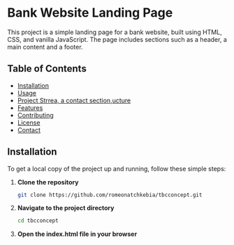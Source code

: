 # Bank Website Landing Page

This project is a simple landing page for a bank website, built using HTML, CSS, and vanilla JavaScript. The page includes sections such as a header, a main content and a footer.

## Table of Contents

- [Installation](#installation)
- [Usage](#usage)
- [Project Strrea, a contact section,ucture](#project-structure)
- [Features](#features)
- [Contributing](#contributing)
- [License](#license)
- [Contact](#contact)

## Installation

To get a local copy of the project up and running, follow these simple steps:

1. **Clone the repository**
   ```sh
   git clone https://github.com/romeonatchkebia/tbcconcept.git
   ```
2. **Navigate to the project directory**

   ```sh
   cd tbcconcept
   ```

3. **Open the index.html file in your browser**
